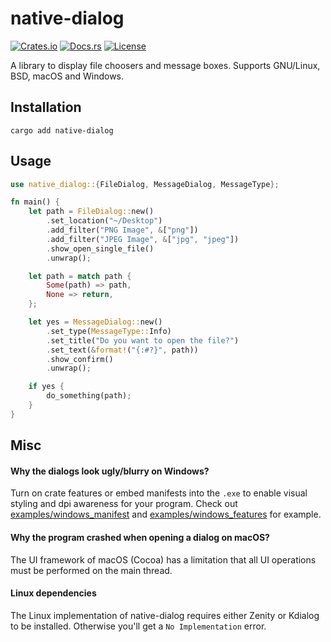 # native-dialog

[![Crates.io](https://img.shields.io/crates/v/native-dialog.svg)](https://crates.io/crates/native-dialog)
[![Docs.rs](https://docs.rs/native-dialog/badge.svg)](https://docs.rs/native-dialog)
[![License](https://img.shields.io/crates/l/native-dialog.svg)](LICENSE)

A library to display file choosers and message boxes. Supports GNU/Linux, BSD, macOS and Windows.

## Installation

```
cargo add native-dialog
```

## Usage

```rust
use native_dialog::{FileDialog, MessageDialog, MessageType};

fn main() {
    let path = FileDialog::new()
        .set_location("~/Desktop")
        .add_filter("PNG Image", &["png"])
        .add_filter("JPEG Image", &["jpg", "jpeg"])
        .show_open_single_file()
        .unwrap();

    let path = match path {
        Some(path) => path,
        None => return,
    };

    let yes = MessageDialog::new()
        .set_type(MessageType::Info)
        .set_title("Do you want to open the file?")
        .set_text(&format!("{:#?}", path))
        .show_confirm()
        .unwrap();

    if yes {
        do_something(path);
    }
}
```

## Misc

#### Why the dialogs look ugly/blurry on Windows?

Turn on crate features or embed manifests into the `.exe` to enable visual styling and dpi awareness for your program. Check out [examples/windows_manifest](examples/windows_manifest) and [examples/windows_features](examples/windows_features) for example.

#### Why the program crashed when opening a dialog on macOS?

The UI framework of macOS (Cocoa) has a limitation that all UI operations must be performed on the main thread.

#### Linux dependencies
The Linux implementation of native-dialog requires either Zenity or Kdialog to be installed. Otherwise you'll get a `No Implementation` error.
